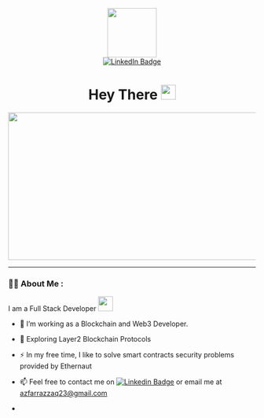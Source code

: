 <div align="center"> 
<div id="header" align="center">
  <img src="https://media.giphy.com/media/M9gbBd9nbDrOTu1Mqx/giphy.gif" width="100"/>
</div>

<div id ="badges">
    <a href="https://www.linkedin.com/in/azfar-razzaq/">
      <img src="https://img.shields.io/badge/LinkedIn-blue?style=for-the-badge&logo=linkedin&logoColor=white" alt="LinkedIn Badge"/>
    </a>
</div>

<img src="https://komarev.com/ghpvc/?username=Azfar731&style=flat-square&color=blue" alt=""/>

<h1>
  Hey There
  <img src="https://media.giphy.com/media/hvRJCLFzcasrR4ia7z/giphy.gif" width="30px"/>
</h1>

<div>
  <img src="https://media.giphy.com/media/dWesBcTLavkZuG35MI/giphy.gif" width="600" height="300"/>
</div>
</div>

---

### :man_technologist: About Me :
I am a Full Stack Developer <img src="https://media.giphy.com/media/WUlplcMpOCEmTGBtBW/giphy.gif" width="30">

- :telescope: I’m working as a Blockchain and Web3 Developer. 

- :seedling: Exploring Layer2 Blockchain Protocols

- :zap: In my free time, I like to solve smart contracts security problems provided by Ethernaut

- :mailbox: Feel free to contact me on [![Linkedin Badge](https://img.shields.io/badge/LinkedIn-blue?style=for-the-badge&logo=linkedin&logoColor=white)](https://www.linkedin.com/in/azfar-razzaq/) or email me at azfarrazzaq23@gmail.com
- 



